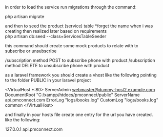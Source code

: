 in order to load the service
run migrations through the command: 

php artisan migrate

and then to seed the product (service) table *forget the name when i was creating then realized later based on requirements  
php artisan db:seed --class=ServicesTableSeeder

this command should create some mock products to relate with to subscribe or unsubscribe


/subscription method POST to subscribe phone with product
/subscription method DELETE to unsubscribe phone with product



as a laravel framework you should create a vhost like the following pointing to the folder PUBLIC in your laravel project 

\<VirtualHost *:80>
    ServerAdmin webmaster@dummy-host2.example.com
    DocumentRoot "C:/xampp/htdocs/pmconnect/public"
    ServerName api.pmconnect.com
    ErrorLog "logs/books.log"
    CustomLog "logs/books.log" common
\</VirtualHost>

and finally in your hosts file create one entry for the url you have created. like the following:

127.0.0.1       api.pmconnect.com
